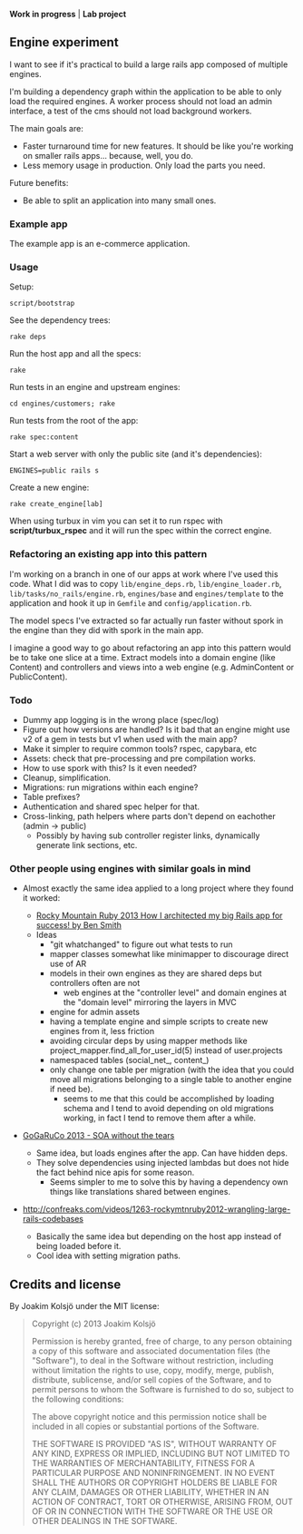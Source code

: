 **Work in progress** | **Lab project**

## Engine experiment

I want to see if it's practical to build a large rails app composed of multiple engines.

I'm building a dependency graph within the application to be able to only load the required engines. A worker process should not load an admin interface, a test of the cms should not load background workers.

The main goals are:
* Faster turnaround time for new features. It should be like you're working on smaller rails apps... because, well, you do.
* Less memory usage in production. Only load the parts you need.

Future benefits:
* Be able to split an application into many small ones.

### Example app

The example app is an e-commerce application.

### Usage

Setup:

    script/bootstrap

See the dependency trees:

    rake deps

Run the host app and all the specs:

    rake

Run tests in an engine and upstream engines:

    cd engines/customers; rake

Run tests from the root of the app:

    rake spec:content

Start a web server with only the public site (and it's dependencies):

    ENGINES=public rails s

Create a new engine:

    rake create_engine[lab]

When using turbux in vim you can set it to run rspec with **script/turbux_rspec** and it will run the spec within the correct engine.

### Refactoring an existing app into this pattern

I'm working on a branch in one of our apps at work where I've used this code. What I did was to copy `lib/engine_deps.rb`, `lib/engine_loader.rb`, `lib/tasks/no_rails/engine.rb`, `engines/base` and `engines/template` to the application and hook it up in `Gemfile` and `config/application.rb`.

The model specs I've extracted so far actually run faster without spork in the engine than they did with spork in the main app.

I imagine a good way to go about refactoring an app into this pattern would be to take one slice at a time. Extract models into a domain engine (like Content) and controllers and views into a web engine (e.g. AdminContent or PublicContent).

### Todo

* Dummy app logging is in the wrong place (spec/log)
* Figure out how versions are handled? Is it bad that an engine might use v2 of a gem in tests but v1 when used with the main app?
* Make it simpler to require common tools? rspec, capybara, etc
* Assets: check that pre-processing and pre compilation works.
* How to use spork with this? Is it even needed?
* Cleanup, simplification.
* Migrations: run migrations within each engine?
* Table prefixes?
* Authentication and shared spec helper for that.
* Cross-linking, path helpers where parts don't depend on eachother (admin -> public)
  - Possibly by having sub controller register links, dynamically generate link sections, etc.

### Other people using engines with similar goals in mind

* Almost exactly the same idea applied to a long project where they found it worked:
  - [Rocky Mountain Ruby 2013 How I architected my big Rails app for success! by Ben Smith](http://www.youtube.com/watch?v=uDaBtqEYNBo&noredirect=1)
  - Ideas
    - "git whatchanged" to figure out what tests to run
    - mapper classes somewhat like minimapper to discourage direct use of AR
    - models in their own engines as they are shared deps but controllers often are not
      - web engines at the "controller level" and domain engines at the "domain level" mirroring the layers in MVC
    - engine for admin assets
    - having a template engine and simple scripts to create new engines from it, less friction
    - avoiding circular deps by using mapper methods like project_mapper.find_all_for_user_id(5) instead of user.projects
    - namespaced tables (social_net_, content_)
    - only change one table per migration (with the idea that you could move all migrations belonging to a single table to another engine if need be).
      - seems to me that this could be accomplished by loading schema and I tend to avoid depending on old migrations working, in fact I tend to remove them after a while.

* [GoGaRuCo 2013 - SOA without the tears](http://www.youtube.com/watch?v=HV3BH2K5BQ8&noredirect=1)
  - Same idea, but loads engines after the app. Can have hidden deps.
  - They solve dependencies using injected lambdas but does not hide the fact behind nice apis for some reason.
    - Seems simpler to me to solve this by having a dependency own things like translations shared between engines.

* http://confreaks.com/videos/1263-rockymtnruby2012-wrangling-large-rails-codebases
  - Basically the same idea but depending on the host app instead of being loaded before it.
  - Cool idea with setting migration paths.

## Credits and license

By Joakim Kolsjö under the MIT license:

>  Copyright (c) 2013 Joakim Kolsjö
>
>  Permission is hereby granted, free of charge, to any person obtaining a copy
>  of this software and associated documentation files (the "Software"), to deal
>  in the Software without restriction, including without limitation the rights
>  to use, copy, modify, merge, publish, distribute, sublicense, and/or sell
>  copies of the Software, and to permit persons to whom the Software is
>  furnished to do so, subject to the following conditions:
>
>  The above copyright notice and this permission notice shall be included in
>  all copies or substantial portions of the Software.
>
>  THE SOFTWARE IS PROVIDED "AS IS", WITHOUT WARRANTY OF ANY KIND, EXPRESS OR
>  IMPLIED, INCLUDING BUT NOT LIMITED TO THE WARRANTIES OF MERCHANTABILITY,
>  FITNESS FOR A PARTICULAR PURPOSE AND NONINFRINGEMENT. IN NO EVENT SHALL THE
>  AUTHORS OR COPYRIGHT HOLDERS BE LIABLE FOR ANY CLAIM, DAMAGES OR OTHER
>  LIABILITY, WHETHER IN AN ACTION OF CONTRACT, TORT OR OTHERWISE, ARISING FROM,
>  OUT OF OR IN CONNECTION WITH THE SOFTWARE OR THE USE OR OTHER DEALINGS IN
>  THE SOFTWARE.
